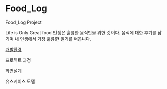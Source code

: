 # Food_Log

Food_Log Project

Life is Only Great food
인생은 훌륭한 음식만을 위한 것이다.
음식에 대한 후기를 남기며 내 인생에서 가장 훌륭한 일기를 써봅니다.

<p>
  <a href="https://hahaeun.tistory.com/11" rel="nofollow">개발환경</a>
</p>

프로젝트 과정

화면설계

유스케이스 모델
